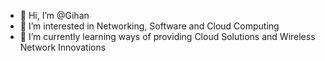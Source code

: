 - 👋 Hi, I’m @Gihan
- 👀 I’m interested in Networking, Software and Cloud Computing
- 🌱 I’m currently learning ways of providing Cloud Solutions and Wireless Network Innovations


<!---
kavinstyx/kavinstyx is a ✨ special ✨ repository because its `README.md` (this file) appears on your GitHub profile.
You can click the Preview link to take a look at your changes.
--->
